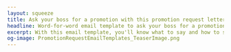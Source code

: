 ```yaml
---
layout: squeeze
title: Ask your boss for a promotion with this promotion request letter template
headline: Word-for-word email template to ask your boss for a promotion
excerpt: With this email template, you'll know what to say and how to say it when you ask for your next promotion.
og-image: PromotionRequestEmailTemplates_TeaserImage.png
---
```

<div class="container container--normal">
	<script async data-uid="bc826ce96f" src="https://f.convertkit.com/bc826ce96f/85b298718d.js"></script>
</div>

